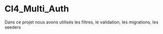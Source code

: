 # CI4_Multi_Auth
Dans ce projet nous avons utilisés les filtres, le validation, les migrations, les seeders
